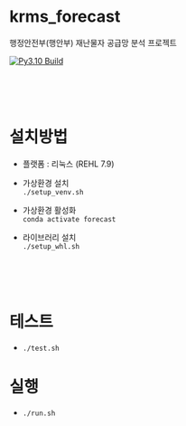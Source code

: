 # krms_forecast

행정안전부(행안부) 재난물자 공급망 분석 프로젝트

[![Py3.10 Build](https://github.com/ba-bimatrix/MOIS/actions/workflows/Py3.10%20Build.yml/badge.svg)](https://github.com/ba-bimatrix/MOIS/actions/workflows/Py3.10%20Build.yml)

<br><br><br>

# 설치방법
- 플랫폼 : 리눅스 (REHL 7.9)

- 가상환경 설치
  <br>```./setup_venv.sh```
  
- 가상환경 활성화
  <br>```conda activate forecast```
  
- 라이브러리 설치 
  <br> ```./setup_whl.sh```
  
<br><br><br>

# 테스트
- ```./test.sh```

# 실행
- ```./run.sh```
